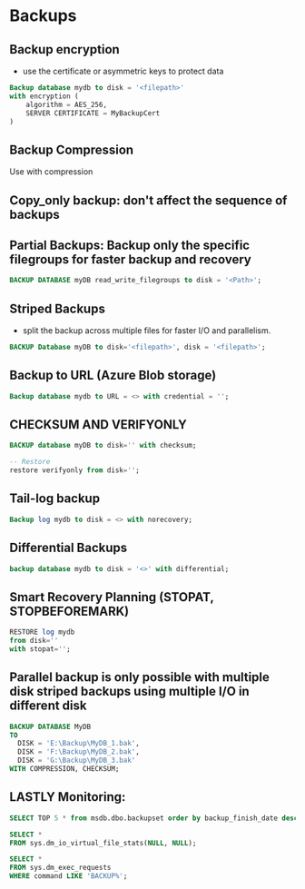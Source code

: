# Backups
## Backup encryption
* use the certificate or asymmetric keys to protect data
```SQL
Backup database mydb to disk = '<filepath>'
with encryption (
    algorithm = AES_256,
    SERVER CERTIFICATE = MyBackupCert
)
```
## Backup Compression
Use with compression

## Copy_only backup: don't affect the sequence of backups

## Partial Backups: Backup only the specific filegroups for faster backup and recovery
```SQL
BACKUP DATABASE myDB read_write_filegroups to disk = '<Path>';
```
## Striped Backups
* split the backup across multiple files for faster I/O and parallelism.
```SQL
BACKUP Database myDB to disk='<filepath>', disk = '<filepath>';
```
## Backup to URL (Azure Blob storage)
```SQL
Backup database mydb to URL = <> with credential = '';
```

## CHECKSUM AND VERIFYONLY
```SQL
BACKUP database myDB to disk='' with checksum;

-- Restore
restore verifyonly from disk='';
```
## Tail-log backup
```SQL
Backup log mydb to disk = <> with norecovery;
```
## Differential Backups
```SQL
backup database mydb to disk = '<>' with differential;
```
## Smart Recovery Planning (STOPAT, STOPBEFOREMARK)
```SQL
RESTORE log mydb
from disk=''
with stopat='';
```
## Parallel backup is only possible with multiple disk striped backups using multiple I/O in different disk
```SQL
BACKUP DATABASE MyDB
TO 
  DISK = 'E:\Backup\MyDB_1.bak',
  DISK = 'F:\Backup\MyDB_2.bak',
  DISK = 'G:\Backup\MyDB_3.bak'
WITH COMPRESSION, CHECKSUM;
```

## LASTLY Monitoring:
```SQL
SELECT TOP 5 * from msdb.dbo.backupset order by backup_finish_date desc;

SELECT * 
FROM sys.dm_io_virtual_file_stats(NULL, NULL);

SELECT * 
FROM sys.dm_exec_requests 
WHERE command LIKE 'BACKUP%';
```